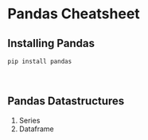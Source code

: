 # Pandas Cheatsheet

## Installing Pandas
`pip install pandas`

<br>

## Pandas Datastructures
1. Series
2. Dataframe





